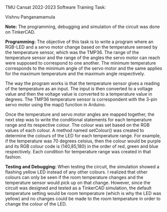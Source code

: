 TMU Cansat 2022-2023 Software Training Task: 

Vishnu Panganamamula

**Note:** The programming, debugging and simulation of the circuit was done on TinkerCAD.

**Programming:**
The objective of this task is to write a program where an RGB-LED and a servo motor change based on the temperature sensed by the temperature sensor, which was the TMP36. 
The range of the temperature sensor and the range of the angles the servo motor can reach were supposed to correspond to one another. The minimum temperature corresponds to the minimum angle of the servo motor and the same applies for the maximum temperature and the maximum angle respectively. 

The way the program works is that the temperature sensor gives a reading of the temperature as an input. The input is then converted to a voltage value and then the voltage value is converted to a temperature value in degrees. The TMP36 temperature sensor is correspondent with the 3-pin servo motor using the map() function in Arduino.

Once the temperature and servo motor angles are mapped together, the next step was to write the conditional statements for each temperature range and its respective colour. The colour was set based on the RGB values of each colour. A method named setColour() was created to determine the colours of the LED for each temperature range. For example, if the temperature was 70 degrees celsius, then the colour would be purple and its RGB colour code is (140,85,180) in the order of red, green and blue respectively. Each condition for temperature range was created in that fashion.




**Testing and Debugging:**
When testing the circuit, the simulation showed a flashing yellow LED instead of any other colours. I realized that other colours can only be seen if the room temperature changes and the temperature sensor would pick up on that change. However, since the circuit was designed and tested as a TinkerCAD simulation, the default temperature setting would be room temperature (which is why the LED was yellow) and no changes could be made to the room temperature in order to change the colour of the LED.
